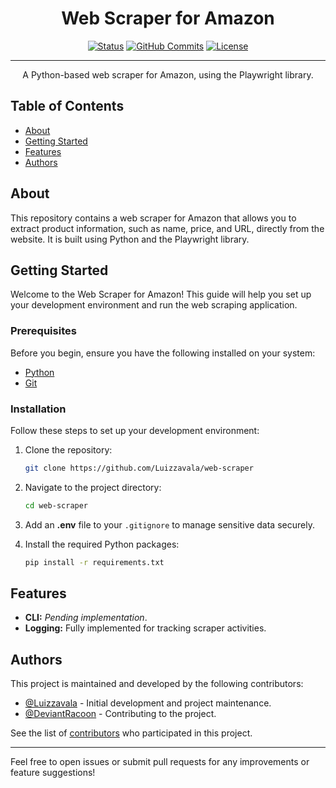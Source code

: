 <h1 align="center">Web Scraper for Amazon</h1>

<div align="center">

[![Status](https://img.shields.io/badge/status-active-success.svg)]()
[![GitHub Commits](https://img.shields.io/github/commit-activity/t/Luizzavala/web-scraper)](https://github.com/Luizzavala/web-scraper/commits)
[![License](https://img.shields.io/badge/license-MIT-blue.svg)](/LICENSE)

</div>

---

<p align="center">A Python-based web scraper for Amazon, using the Playwright library.
    <br> 
</p>

## Table of Contents

- [About](#about)
- [Getting Started](#getting_started)
- [Features](#features)
- [Authors](#authors)

## About <a name="about"></a>

This repository contains a web scraper for Amazon that allows you to extract product information, such as name, price, and URL, directly from the website. It is built using Python and the Playwright library.

## Getting Started <a name="getting_started"></a>

Welcome to the Web Scraper for Amazon! This guide will help you set up your development environment and run the web scraping application.

### Prerequisites

Before you begin, ensure you have the following installed on your system:

- [Python](https://www.python.org/downloads/)
- [Git](https://git-scm.com/downloads)

### Installation

Follow these steps to set up your development environment:

1. Clone the repository:
    ```bash
    git clone https://github.com/Luizzavala/web-scraper
    ```
2. Navigate to the project directory:
    ```bash
    cd web-scraper
    ```
3. Add an **.env** file to your `.gitignore` to manage sensitive data securely.

4. Install the required Python packages:
    ```bash
    pip install -r requirements.txt
    ```

## Features <a name="features"></a>

- **CLI:** *Pending implementation*.
- **Logging:** Fully implemented for tracking scraper activities.

## Authors <a name="authors"></a>

This project is maintained and developed by the following contributors:

- [@Luizzavala](https://github.com/Luizzavala) - Initial development and project maintenance.
- [@DeviantRacoon](https://github.com/DeviantRacoon) - Contributing to the project.

See the list of [contributors](https://github.com/Luizzavala/web-scraper/contributors) who participated in this project.

---

Feel free to open issues or submit pull requests for any improvements or feature suggestions!

